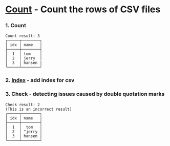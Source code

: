 # [Count](../src-tauri/src/lib/cmd/count.rs) - Count the rows of CSV files

### 1. Count
```
Count result: 3
┌─────┬────────┐
│ idx │ name   │
├─────┼────────┤
│  1  │ tom    │
│  2  │ jerry  │
│  3  | hansen |
└─────┴────────┘
```


### 2. [Index](../src-tauri/src/lib/cmd/idx.rs) - add index for csv


### 3. Check - detecting issues caused by double quotation marks
```
Check result: 2
(This is an incorrect result)
┌─────┬────────┐
│ idx │ name   │
├─────┼────────┤
│  1  │  tom   │
│  2  │ "jerry │
│  3  | hansen |
└─────┴────────┘
```